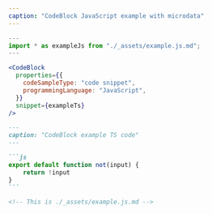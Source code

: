 ```yaml
---
caption: "CodeBlock JavaScript example with microdata"
---
```


<!-- markdownlint-disable MD041 -->
<!-- dprint-ignore -->

```jsx
---
import * as exampleJs from "./_assets/example.js.md";
---

<CodeBlock
  properties={{
    codeSampleType: "code snippet",
    programmingLanguage: "JavaScript",
  }}
  snippet={exampleTs}
/>
```

<!-- markdownlint-disable MD041 -->
<!-- dprint-ignore -->

````md
---
caption: "CodeBlock example TS code"
---

```js
export default function not(input) {
	return !input
}
```

<!-- This is ./_assets/example.js.md -->
````
